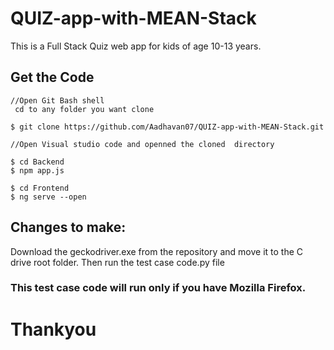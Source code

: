 # QUIZ-app-with-MEAN-Stack

This is a Full Stack Quiz web app for kids of age 10-13 years.

## Get the Code

```
//Open Git Bash shell
 cd to any folder you want clone
 
$ git clone https://github.com/Aadhavan07/QUIZ-app-with-MEAN-Stack.git

//Open Visual studio code and openned the cloned  directory

$ cd Backend
$ npm app.js

$ cd Frontend
$ ng serve --open 
```

## Changes to make:

  Download the geckodriver.exe from the repository and move it to the C drive root folder.
  Then run the test case code.py file
  
### This test case code will run only if you have Mozilla Firefox.

 
   # Thankyou

